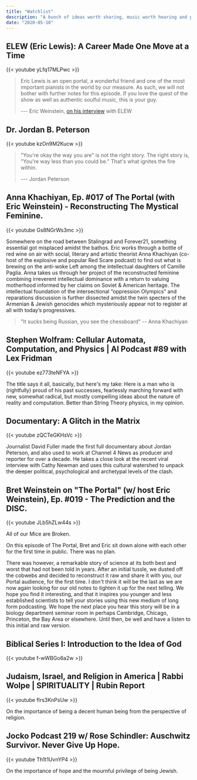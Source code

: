 ```yaml
---
title: "Watchlist"
description: "A bunch of ideas worth sharing, music worth hearing and people worth seeing"
date: "2020-05-10"
---
```


## ELEW (Eric Lewis): A Career Made One Move at a Time
{{< youtube yLfq17MLPwc >}}

> Eric Lewis is an open portal, a wonderful friend and one of the most important pianists in the world by our measure. As such, we will not bother with further notes for this episode. 
> If you love the quest of the show as well as authentic soulful music, this is your guy.
> 
> --- Eric Weinstein, [on his interview](https://www.youtube.com/watch?v=ufrR98sR7XY) with ELEW

## Dr. Jordan B. Peterson
{{< youtube kzOn9M2Kucw >}}

> "You're okay the way you are" is not the right story. 
> The right story is, "You're way less than you could be." 
> That's what ignites the fire within.
> 
> --- Jordan Peterson

## Anna Khachiyan, Ep. #017 of The Portal (with Eric Weinstein) - Reconstructing The Mystical Feminine.
{{< youtube Gs8NGrWs3mc >}}

Somewhere on the road between Stalingrad and Forever21, something essential got misplaced amidst the bathos. 
Eric works through a bottle of red wine on air with social, literary and artistic theorist Anna Khachiyan (co-host of the explosive and popular Red Scare podcast) to find out what is brewing on the anti-woke Left among the intellectual daughters of Camille Paglia. 
Anna takes us through her project of the reconstructed feminine combining irreverent intellectual dominance with a return to valuing motherhood informed by her claims on Soviet & American heritage. The intellectual foundation of the intersectional “oppression Olympics” and reparations discussion is further dissected amidst the twin specters of the Armenian & Jewish genocides which mysteriously appear not to register at all with today’s progressives. 

> "It sucks being Russian, you see the chessboard" -- Anna Khachiyan

## Stephen Wolfram: Cellular Automata, Computation, and Physics | AI Podcast #89 with Lex Fridman
{{< youtube ez773teNFYA >}}

The title says it all, basically, but here's my take: Here is a man who is (rightfully) proud of his past successes, fearlessly marching forward with new, somewhat radical, but mostly compelling ideas about the nature of reality and computation. Better than String Theory physics, in my opinion.

## Documentary: A Glitch in the Matrix
{{< youtube zQCTeGKHsVc >}}

Journalist David Fuller made the first full documentary about Jordan Peterson, and also used to work at Channel 4 News as producer and reporter for over a decade. He takes a close look at the recent viral interview with Cathy Newman and uses this cultural watershed to unpack the deeper political, psychological and archetypal levels of the clash.

## Bret Weinstein on "The Portal" (w/ host Eric Weinstein), Ep. #019 - The Prediction and the DISC.
{{< youtube JLb5hZLw44s >}}

All of our Mice are Broken. 

On this episode of The Portal, Bret and Eric sit down alone with each other for the first time in public. There was no plan.

There was however, a remarkable story of science at its both best and worst that had not been told in years. After an initial tussle, we dusted off the cobwebs and decided to reconstruct it raw and share it with you, our Portal audience, for the first time. I don't think it will be the last as we are now again looking for our old notes to tighten it up for the next telling. We hope you find it interesting, and that it inspires you younger and less established scientists to tell your stories using this new medium of long form podcasting. We hope the next place you hear this story will be in a biology department seminar room in perhaps Cambridge, Chicago, Princeton, the Bay Area or elsewhere. Until then, be well and have a listen to this initial and raw version.


## Biblical Series I: Introduction to the Idea of God
{{< youtube f-wWBGo6a2w >}}

## Judaism, Israel, and Religion in America | Rabbi Wolpe | SPIRITUALITY | Rubin Report
{{< youtube fIrs3KnPsUw >}}

On the importance of being a decent human being from the perspective of religion.

## Jocko Podcast 219 w/ Rose Schindler: Auschwitz Survivor. Never Give Up Hope.
{{< youtube Th1t1UvnYP4 >}}

On the importance of hope and the mournful privilege of being Jewish.
